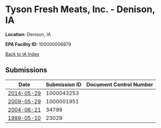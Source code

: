 # Tyson Fresh Meats, Inc. - Denison, IA

**Location:** Denison, IA

**EPA Facility ID:** 100000006879

[Back to IA Index](../../index.md)

## Submissions

| Date | Submission ID | Document Control Number |
|------|--------------|-------------------------|
| [2014-05-29](submissions/1000043253.md) | 1000043253 |  |
| [2009-05-29](submissions/1000001951.md) | 1000001951 |  |
| [2004-06-21](submissions/34799.md) | 34799 |  |
| [1999-05-10](submissions/23029.md) | 23029 |  |
